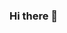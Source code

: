 ### Hi there 👋

<!--
**shruti1721/shruti1721** is a ✨ _special_ ✨ repository because its `README.md` (this file) appears on your GitHub profile.

Here are some ideas to get you started:

- 🔭 I’m currently working on Machine Learning Models
- 🌱 I’m currently learning about Deep Learning, Computer Vision.
- 👯 I’m looking to collaborate on research and analysis.
- ✈️ Hire me for remote work & internships.
- 💬 Ask me how data could impact your lifestyle and businesses.
- 😄 Pronouns: she/her.
- 📫 How to reach me: Connect with me through social media.
->
